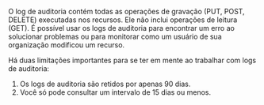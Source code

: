 O log de auditoria contém todas as operações de gravação (PUT, POST, DELETE) executadas nos recursos. Ele não inclui operações de leitura (GET). É possível usar os logs de auditoria para encontrar um erro ao solucionar problemas ou para monitorar como um usuário de sua organização modificou um recurso.

Há duas limitações importantes para se ter em mente ao trabalhar com logs de auditoria:

1. Os logs de auditoria são retidos por apenas 90 dias.
2. Você só pode consultar um intervalo de 15 dias ou menos.
